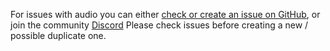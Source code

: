 For issues with audio you can either [check or create an issue on GitHub](https://github.com/tek256/audio/issues), or join the community [Discord](https://discord.com/invite/QQVAEkf)
Please check issues before creating a new / possible duplicate one.
